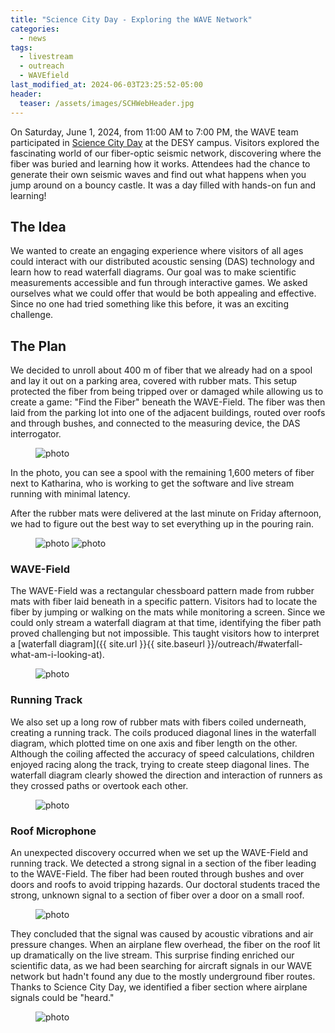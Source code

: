 ```yaml
---
title: "Science City Day - Exploring the WAVE Network"
categories:
  - news
tags:
  - livestream
  - outreach
  - WAVEfield
last_modified_at: 2024-06-03T23:25:52-05:00
header:
  teaser: /assets/images/SCHWebHeader.jpg
---
```



On Saturday, June 1, 2024, from 11:00 AM to 7:00 PM, the WAVE team participated in [Science City Day](https://www.sciencecityday.de/programm/wave-field-huepfburg/) at the DESY campus. Visitors explored the fascinating world of our fiber-optic seismic network, discovering where the fiber was buried and learning how it works. Attendees had the chance to generate their own seismic waves and find out what happens when you jump around on a bouncy castle. It was a day filled with hands-on fun and learning! 

## The Idea

We wanted to create an engaging experience where visitors of all ages could interact with our distributed acoustic sensing (DAS) technology and learn how to read waterfall diagrams. Our goal was to make scientific measurements accessible and fun through interactive games. We asked ourselves what we could offer that would be both appealing and effective. Since no one had tried something like this before, it was an exciting challenge.

## The Plan

We decided to unroll about 400 m of fiber that we already had on a spool and lay it out on a parking area, covered with rubber mats.
 This setup protected the fiber from being tripped over or damaged while allowing us to create a game: "Find the Fiber" beneath the WAVE-Field.
The fiber was then laid from the parking lot into one of the adjacent buildings, routed over roofs and through bushes, and connected to the measuring device, the DAS interrogator. 

<figure class="align-center">
  <img src="{{ site.url }}{{ site.baseurl }}/assets/images/WAVE-field_DAS.jpg" alt="photo">
</figure> 


In the photo, you can see a spool with the remaining 1,600 meters of fiber next to Katharina, who is working to get the software and live stream running with minimal latency.

After the rubber mats were delivered at the last minute on Friday afternoon, we had to figure out the best way to set everything up in the pouring rain.

<figure class="half">
  <img src="{{ site.url }}{{ site.baseurl }}/assets/images/WAVE-field_setup.jpeg" alt="photo">
  <img src="{{ site.url }}{{ site.baseurl }}/assets/images/WAVE-field_mats.jpeg" alt="photo">
</figure>

### WAVE-Field

The WAVE-Field was a rectangular chessboard pattern made from rubber mats with fiber laid beneath in a specific pattern. Visitors had to locate the fiber by jumping or walking on the mats while monitoring a screen. Since we could only stream a waterfall diagram at that time, identifying the fiber path proved challenging but not impossible. This taught visitors how to interpret a [waterfall diagram]({{ site.url }}{{ site.baseurl }}/outreach/#waterfall-what-am-i-looking-at).

<figure class="align-center">
  <img src="{{ site.url }}{{ site.baseurl }}/assets/images/WAVE-field.jpeg" alt="photo">
</figure> 

### Running Track

We also set up a long row of rubber mats with fibers coiled underneath, creating a running track. The coils produced diagonal lines in the waterfall diagram, which plotted time on one axis and fiber length on the other. Although the coiling affected the accuracy of speed calculations, children enjoyed racing along the track, trying to create steep diagonal lines. The waterfall diagram clearly showed the direction and interaction of runners as they crossed paths or overtook each other.

<figure class="align-center">
  <img src="{{ site.url }}{{ site.baseurl }}/assets/images/WAVE-field_running.jpeg" alt="photo">
</figure> 


### Roof Microphone

An unexpected discovery occurred when we set up the WAVE-Field and running track. We detected a strong signal in a section of the fiber leading to the WAVE-Field. The fiber had been routed through bushes and over doors and roofs to avoid tripping hazards. Our doctoral students traced the strong, unknown signal to a section of fiber over a door on a small roof. 

<figure class="align-center">
  <img src="{{ site.url }}{{ site.baseurl }}/assets/images/WAVE-field_micro.jpeg" alt="photo">
</figure> 

They concluded that the signal was caused by acoustic vibrations and air pressure changes. When an airplane flew overhead, the fiber on the roof lit up dramatically on the live stream. This surprise finding enriched our scientific data, as we had been searching for aircraft signals in our WAVE network but hadn't found any due to the mostly underground fiber routes. Thanks to Science City Day, we identified a fiber section where airplane signals could be "heard."

<figure class="align-center">
  <img src="{{ site.url }}{{ site.baseurl }}/assets/images/WAVE-field_screen.jpeg" alt="photo">
</figure> 


